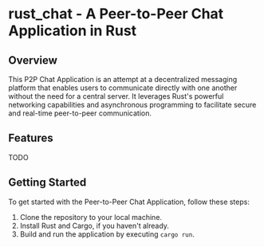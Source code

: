 
# rust_chat - A Peer-to-Peer Chat Application in Rust

## Overview

This P2P Chat Application is an attempt at a decentralized messaging platform that enables users to communicate directly with one another without the need for a central server. It leverages Rust's powerful networking capabilities and asynchronous programming to facilitate secure and real-time peer-to-peer communication. 

## Features

TODO


## Getting Started

To get started with the Peer-to-Peer Chat Application, follow these steps:

1. Clone the repository to your local machine.
2. Install Rust and Cargo, if you haven't already.
3. Build and run the application by executing `cargo run`.
